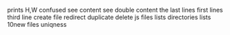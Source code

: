 prints H,W
confused
see content
see double content
the last lines
first lines
third line
create file
redirect
duplicate
delete js files
lists directories
 lists 10new files
uniqness
